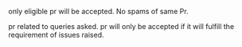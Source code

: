 only eligible pr will be accepted. 
No spams of same Pr.

pr related to queries asked.
pr will only be accepted if it will fulfill the requirement of issues raised.
